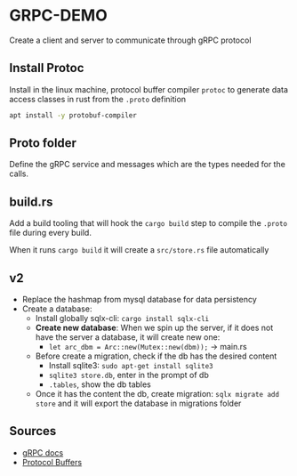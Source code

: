 # GRPC-DEMO

Create a client and server to communicate through gRPC protocol

## Install Protoc

Install in the linux machine, protocol buffer compiler `protoc` to generate data access
classes in rust from the `.proto` definition

```bash
apt install -y protobuf-compiler
```

## Proto folder

Define the gRPC service and messages which are the types needed for the calls.

## build.rs

Add a build tooling that will hook the `cargo build` step to compile the `.proto` file during every build.

When it runs `cargo build` it will create a `src/store.rs` file automatically

## v2

- Replace the hashmap from mysql database for data persistency
- Create a database:
  - Install globally sqlx-cli: `cargo install sqlx-cli`
  - **Create new database**: When we spin up the server, if it does not have the server a database, it will create new one:
    - `let arc_dbm = Arc::new(Mutex::new(dbm));` -> main.rs
  - Before create a migration, check if the db has the desired content
    - Install sqlite3: `sudo apt-get install sqlite3`
    - `sqlite3 store.db`, enter in the prompt of db
    - `.tables`, show the db tables
  - Once it has the content the db, create migration: `sqlx migrate add store` and it will export the database in migrations folder

## Sources

- [gRPC docs](https://grpc.io/docs/)
- [Protocol Buffers](https://protobuf.dev/overview/)
